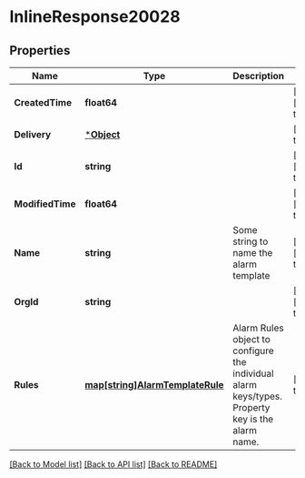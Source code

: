 # InlineResponse20028

## Properties
Name | Type | Description | Notes
------------ | ------------- | ------------- | -------------
**CreatedTime** | **float64** |  | [optional] [default to null]
**Delivery** | [***Object**](.md) |  | [default to null]
**Id** | **string** |  | [optional] [default to null]
**ModifiedTime** | **float64** |  | [optional] [default to null]
**Name** | **string** | Some string to name the alarm template | [optional] [default to null]
**OrgId** | **string** |  | [optional] [default to null]
**Rules** | [**map[string]AlarmTemplateRule**](alarm_template_rule.md) | Alarm Rules object to configure the individual alarm keys/types. Property key is the alarm name. | [default to null]

[[Back to Model list]](../README.md#documentation-for-models) [[Back to API list]](../README.md#documentation-for-api-endpoints) [[Back to README]](../README.md)


